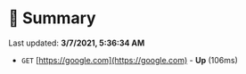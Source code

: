# 📖 Summary
Last updated: **3/7/2021, 5:36:34 AM**

- `GET` [https://google.com](https://google.com) - **Up** (106ms)
